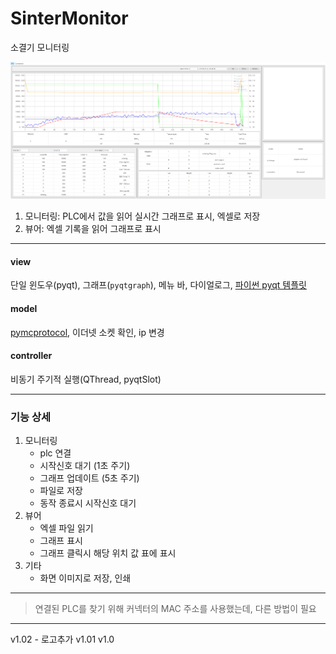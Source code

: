 # SinterMonitor
소결기 모니터링

![](./doc/img.png)
1. 모니터링: PLC에서 값을 읽어 실시간 그래프로 표시, 엑셀로 저장
2. 뷰어: 엑셀 기록을 읽어 그래프로 표시


***

#### view
단일 윈도우(pyqt), 그래프(`pyqtgraph`), 메뉴 바, 다이얼로그, [파이썬 pyqt 템플릿](https://github.com/SuhYeoJee/PythonTemplates/tree/main/pyqt)

#### model
[pymcprotocol](https://github.com/senrust/pymcprotocol), 이더넷 소켓 확인, ip 변경

#### controller
비동기 주기적 실행(QThread, pyqtSlot)

***

### 기능 상세
1. 모니터링
    - plc 연결
    - 시작신호 대기 (1초 주기)
    - 그래프 업데이트 (5초 주기)
    - 파일로 저장
    - 동작 종료시 시작신호 대기
2. 뷰어
    - 엑셀 파일 읽기
    - 그래프 표시
    - 그래프 클릭시 해당 위치 값 표에 표시
3. 기타
    - 화면 이미지로 저장, 인쇄

***

> 연결된 PLC를 찾기 위해 커넥터의 MAC 주소를 사용했는데, 다른 방법이 필요

*** 

v1.02 - 로고추가
v1.01
v1.0